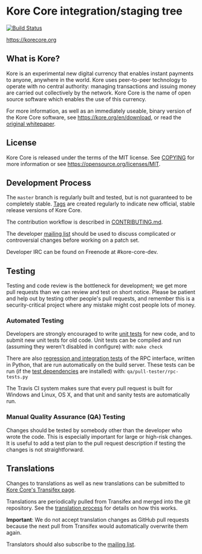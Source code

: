 Kore Core integration/staging tree
=====================================

[![Build Status](https://travis-ci.org/kore/kore.svg?branch=master)](https://travis-ci.org/kore/kore)

https://korecore.org

What is Kore?
----------------

Kore is an experimental new digital currency that enables instant payments to
anyone, anywhere in the world. Kore uses peer-to-peer technology to operate
with no central authority: managing transactions and issuing money are carried
out collectively by the network. Kore Core is the name of open source
software which enables the use of this currency.

For more information, as well as an immediately useable, binary version of
the Kore Core software, see https://kore.org/en/download, or read the
[original whitepaper](https://korecore.org/kore.pdf).

License
-------

Kore Core is released under the terms of the MIT license. See [COPYING](COPYING) for more
information or see https://opensource.org/licenses/MIT.

Development Process
-------------------

The `master` branch is regularly built and tested, but is not guaranteed to be
completely stable. [Tags](https://github.com/kore/kore/tags) are created
regularly to indicate new official, stable release versions of Kore Core.

The contribution workflow is described in [CONTRIBUTING.md](CONTRIBUTING.md).

The developer [mailing list](https://lists.linuxfoundation.org/mailman/listinfo/kore-dev)
should be used to discuss complicated or controversial changes before working
on a patch set.

Developer IRC can be found on Freenode at #kore-core-dev.

Testing
-------

Testing and code review is the bottleneck for development; we get more pull
requests than we can review and test on short notice. Please be patient and help out by testing
other people's pull requests, and remember this is a security-critical project where any mistake might cost people
lots of money.

### Automated Testing

Developers are strongly encouraged to write [unit tests](/doc/unit-tests.md) for new code, and to
submit new unit tests for old code. Unit tests can be compiled and run
(assuming they weren't disabled in configure) with: `make check`

There are also [regression and integration tests](/qa) of the RPC interface, written
in Python, that are run automatically on the build server.
These tests can be run (if the [test dependencies](/qa) are installed) with: `qa/pull-tester/rpc-tests.py`

The Travis CI system makes sure that every pull request is built for Windows
and Linux, OS X, and that unit and sanity tests are automatically run.

### Manual Quality Assurance (QA) Testing

Changes should be tested by somebody other than the developer who wrote the
code. This is especially important for large or high-risk changes. It is useful
to add a test plan to the pull request description if testing the changes is
not straightforward.

Translations
------------

Changes to translations as well as new translations can be submitted to
[Kore Core's Transifex page](https://www.transifex.com/projects/p/kore/).

Translations are periodically pulled from Transifex and merged into the git repository. See the
[translation process](doc/translation_process.md) for details on how this works.

**Important**: We do not accept translation changes as GitHub pull requests because the next
pull from Transifex would automatically overwrite them again.

Translators should also subscribe to the [mailing list](https://groups.google.com/forum/#!forum/kore-translators).
